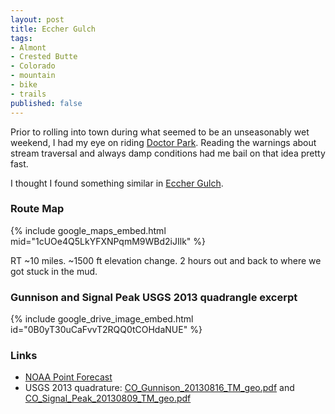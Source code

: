 ```yaml
---
layout: post
title: Eccher Gulch
tags:
- Almont
- Crested Butte
- Colorado
- mountain
- bike
- trails
published: false
---
```

Prior to rolling into town during what seemed to be an unseasonably wet weekend, I had my eye on
riding [Doctor Park](http://www.mtbproject.com/trail/42669). Reading the warnings about stream traversal
and always damp conditions had me bail on that idea pretty fast.

I thought I found something similar in [Eccher Gulch](http://www.mtbproject.com/trail/6444572).

### Route Map
{% include google_maps_embed.html mid="1cUOe4Q5LkYFXNPqmM9WBd2iJIlk" %}

RT ~10 miles. ~1500 ft elevation change.
2 hours out and back to where we got stuck in the mud.

### Gunnison and Signal Peak USGS 2013 quadrangle excerpt
{% include google_drive_image_embed.html id="0B0yT30uCaFvvT2RQQ0tCOHdaNUE" %}

### Links
- [NOAA Point Forecast](http://forecast.weather.gov/MapClick.php?lat=38.5687566&lon=-106.9027586)
- USGS 2013 quadrature:
[CO_Gunnison_20130816_TM_geo.pdf](https://drive.google.com/file/d/0B0yT30uCaFvvbWUtM0hJWXpoXzQ/view)
and
[CO_Signal_Peak_20130809_TM_geo.pdf]()
